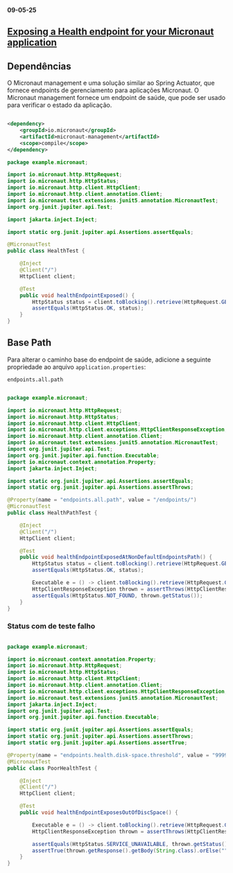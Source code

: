 **09-05-25**

## [Exposing a Health endpoint for your Micronaut application](https://guides.micronaut.io/latest/micronaut-health-endpoint-maven-java.html)


## Dependências

O Micronaut management e uma solução similar ao Spring Actuator, que fornece endpoints de gerenciamento para aplicações Micronaut. O Micronaut management fornece um endpoint de saúde, que pode ser usado para verificar o estado da aplicação.

``` xml

<dependency>
    <groupId>io.micronaut</groupId>
    <artifactId>micronaut-management</artifactId>
    <scope>compile</scope>
</dependency>
```


``` java
package example.micronaut;

import io.micronaut.http.HttpRequest;
import io.micronaut.http.HttpStatus;
import io.micronaut.http.client.HttpClient;
import io.micronaut.http.client.annotation.Client;
import io.micronaut.test.extensions.junit5.annotation.MicronautTest;
import org.junit.jupiter.api.Test;

import jakarta.inject.Inject;

import static org.junit.jupiter.api.Assertions.assertEquals;

@MicronautTest
public class HealthTest {

    @Inject
    @Client("/")
    HttpClient client;

    @Test
    public void healthEndpointExposed() {
        HttpStatus status = client.toBlocking().retrieve(HttpRequest.GET("/health"), HttpStatus.class);
        assertEquals(HttpStatus.OK, status);
    }
}
```


## Base Path

Para alterar o caminho base do endpoint de saúde, adicione a seguinte propriedade ao arquivo `application.properties`:

`endpoints.all.path`


``` java

package example.micronaut;

import io.micronaut.http.HttpRequest;
import io.micronaut.http.HttpStatus;
import io.micronaut.http.client.HttpClient;
import io.micronaut.http.client.exceptions.HttpClientResponseException;
import io.micronaut.http.client.annotation.Client;
import io.micronaut.test.extensions.junit5.annotation.MicronautTest;
import org.junit.jupiter.api.Test;
import org.junit.jupiter.api.function.Executable;
import io.micronaut.context.annotation.Property;
import jakarta.inject.Inject;

import static org.junit.jupiter.api.Assertions.assertEquals;
import static org.junit.jupiter.api.Assertions.assertThrows;

@Property(name = "endpoints.all.path", value = "/endpoints/")
@MicronautTest
public class HealthPathTest {

    @Inject
    @Client("/")
    HttpClient client;

    @Test
    public void healthEndpointExposedAtNonDefaultEndpointsPath() {
        HttpStatus status = client.toBlocking().retrieve(HttpRequest.GET("/endpoints/health"), HttpStatus.class);
        assertEquals(HttpStatus.OK, status);

        Executable e = () -> client.toBlocking().retrieve(HttpRequest.GET("/health"), HttpStatus.class);
        HttpClientResponseException thrown = assertThrows(HttpClientResponseException.class, e);
        assertEquals(HttpStatus.NOT_FOUND, thrown.getStatus());
    }
}
```

### Status com de teste falho

``` java

package example.micronaut;

import io.micronaut.context.annotation.Property;
import io.micronaut.http.HttpRequest;
import io.micronaut.http.HttpStatus;
import io.micronaut.http.client.HttpClient;
import io.micronaut.http.client.annotation.Client;
import io.micronaut.http.client.exceptions.HttpClientResponseException;
import io.micronaut.test.extensions.junit5.annotation.MicronautTest;
import jakarta.inject.Inject;
import org.junit.jupiter.api.Test;
import org.junit.jupiter.api.function.Executable;

import static org.junit.jupiter.api.Assertions.assertEquals;
import static org.junit.jupiter.api.Assertions.assertThrows;
import static org.junit.jupiter.api.Assertions.assertTrue;

@Property(name = "endpoints.health.disk-space.threshold", value = "999999999999999999")
@MicronautTest
public class PoorHealthTest {

    @Inject
    @Client("/")
    HttpClient client;

    @Test
    public void healthEndpointExposesOutOfDiscSpace() {

        Executable e = () -> client.toBlocking().retrieve(HttpRequest.GET("/health"));
        HttpClientResponseException thrown = assertThrows(HttpClientResponseException.class, e);

        assertEquals(HttpStatus.SERVICE_UNAVAILABLE, thrown.getStatus());
        assertTrue(thrown.getResponse().getBody(String.class).orElse("").contains("DOWN"));
    }
}
```
